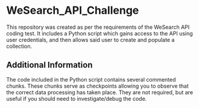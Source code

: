 # WeSearch_API_Challenge

This repository was created as per the requirements of the WeSearch API coding test. It includes a Python script which gains access to the API using user credentials, and then allows said user to create and populate a collection. 

## Additional Information

The code included in the Python script contains several commented chunks. These chunks serve as checkpoints allowing you to observe that the correct data processing has taken place. They are not required, but are useful if you should need to investigate/debug the code. 
